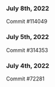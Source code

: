 ### July 8th, 2022

Commit #114049

### July 5th, 2022

Commit #314353


### July 4th, 2022

Commit #72281
